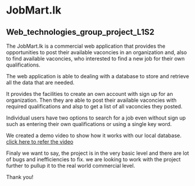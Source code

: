# JobMart.lk
## Web_technologies_group_project_L1S2

The JobMart.lk is a commercial web application that provides the opportunities to post their available vaconcies in an organization and,
also to find available vaconcies, who interested to find a new job for their own qualifications. 

The web application is able to dealing with a database to store and retrieve all the data that are needed.

It provides the facilities to create an own account with sign up for an organization. Then they are able to post their available vaconcies with required qualifications and alsp to get a list of all vaconcies they posted.

Individual users have two options to search for a job even without sign up such as entering their own qualifications or using a single key word. 

We created a demo video to show how it works with our local database. 
[click here to refer the video](https://dms.uom.lk/s/XxsXRktysKHQZaZ)

Finaly we want to say, the project is in the very basic level and there are lot of bugs and inefficiencies to fix. 
we are looking to work with the project further to pullup it to the real world commercial level.  

Thank you!


